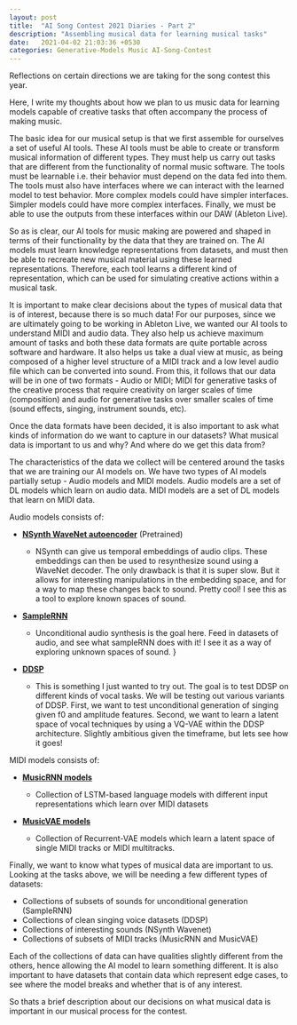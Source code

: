 ```yaml
---
layout: post
title:  "AI Song Contest 2021 Diaries - Part 2"
description: "Assembling musical data for learning musical tasks"
date:   2021-04-02 21:03:36 +0530
categories: Generative-Models Music AI-Song-Contest
---
```


Reflections on certain directions we are taking for the song contest this year.

Here, I write my thoughts about how we plan to us music data for learning models capable of creative tasks that often accompany the process of making music. 

The basic idea for our musical setup is that we first assemble for ourselves a set of useful AI tools. These AI tools must be able to create or transform musical information of different types. They must help us carry out tasks that are different from the functionality of normal music software. The tools must be  learnable i.e. their behavior must depend on the data fed into them. The tools must also have interfaces where we can interact with the learned model to test behavior. More complex models could have simpler interfaces. Simpler models could have more complex interfaces. Finally, we must be able to use the outputs from these interfaces within our DAW (Ableton Live).

So as is clear, our AI tools for music making are powered and shaped in terms of their functionality by the data that they are trained on. The AI models must learn knowledge representations from datasets, and must then be able to recreate new musical material using these learned representations. Therefore, each tool learns a different kind of representation, which can be used for simulating creative actions within a musical task.

It is important to make clear decisions about the types of musical data that is of interest, because there is so much data! For our purposes, since we are ultimately going to be working in Ableton Live, we wanted our AI tools to understand MIDI and audio data. They also help us achieve maximum amount of tasks and both these data formats are quite portable across software and hardware. It also helps us take a dual view at music, as being composed of a higher level structure of a MIDI track and a low level audio file which can be converted into sound. From this, it follows that our data will be in one of two formats - Audio or MIDI; MIDI for generative tasks of the creative process that require creativity on larger scales of time (composition) and audio for generative tasks over smaller scales of time (sound effects, singing, instrument sounds, etc).

Once the data formats have been decided, it is also important to ask what kinds of information do we want to capture in our datasets? What musical data is important to us and why? And where do we get this data from?

The characteristics of the data we collect will be centered around the tasks that we are training our AI models on. We have two types of AI models partially setup - Audio models and MIDI models. Audio models are a set of DL models which learn on audio data. MIDI models are a set of DL models that learn on MIDI data. 

Audio models consists of:
- [**NSynth WaveNet autoencoder**][nsynth] (Pretrained)
	- NSynth can give us temporal embeddings of audio clips. These embeddings can then be used to resynthesize sound using a WaveNet decoder. The only drawback is that it is super slow. But it allows for interesting manipulations in the embedding space, and for a way to map these changes back to sound. Pretty cool! I see this as a tool to explore known spaces of sound.

- [**SampleRNN**][samplernn-github]
	- Unconditional audio synthesis is the goal here. Feed in datasets of audio, and see what sampleRNN does with it! I see it as a way of exploring unknown spaces of sound.
}
- [**DDSP**][ddsp]
	- This is something I just wanted to try out. The goal is to test DDSP on different kinds of vocal tasks. We will be testing out various variants of DDSP. First, we want to test unconditional generation of singing given f0 and amplitude features. Second, we want to learn a latent space of vocal techniques by using a VQ-VAE within the DDSP architecture. Slightly ambitious given the timeframe, but lets see how it goes!

MIDI models consists of:
- [**MusicRNN models**][music_rnn]
	- Collection of LSTM-based language models with different input representations which learn over MIDI datasets 

- [**MusicVAE models**][music_vae]
	- Collection of Recurrent-VAE models which learn a latent space of single MIDI tracks or MIDI multitracks.

Finally, we want to know what types of musical data are important to us. Looking at the tasks above, we will be needing a few different types of datasets:
- Collections of subsets of sounds for unconditional generation (SampleRNN)
- Collections of clean singing voice datasets (DDSP)
- Collections of interesting sounds (NSynth Wavenet)
- Collections of subsets of MIDI tracks (MusicRNN and MusicVAE)

Each of the collections of data can have qualities slightly different from the others, hence allowing the AI model to learn something different. It is also important to have datasets that contain data which represent edge cases, to see where the model breaks and whether that is of any interest.

So thats a brief description about our decisions on what musical data is important in our musical process for the contest.

[samplernn-github]: https://github.com/rncm-prism/prism-samplernn
[nsynth]: https://magenta.tensorflow.org/nsynth
[ddsp]: https://github.com/magenta/ddsp
[music_rnn]: https://magenta.github.io/magenta-js/music/classes/_music_rnn_model_.musicrnn.html
[music_vae]: https://magenta.github.io/magenta-js/music/classes/_music_vae_model_.musicvae.html